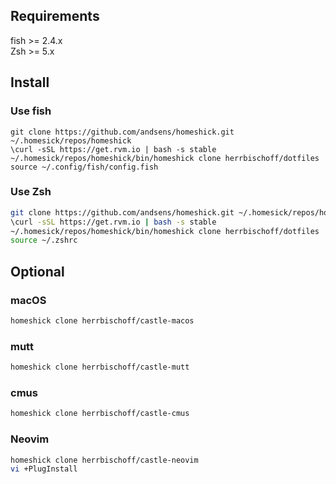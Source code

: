 ## Requirements

fish >= 2.4.x  
Zsh >= 5.x

## Install

### Use fish
```fish
git clone https://github.com/andsens/homeshick.git ~/.homesick/repos/homeshick
\curl -sSL https://get.rvm.io | bash -s stable
~/.homesick/repos/homeshick/bin/homeshick clone herrbischoff/dotfiles
source ~/.config/fish/config.fish
```

### Use Zsh
```zsh
git clone https://github.com/andsens/homeshick.git ~/.homesick/repos/homeshick
\curl -sSL https://get.rvm.io | bash -s stable
~/.homesick/repos/homeshick/bin/homeshick clone herrbischoff/dotfiles
source ~/.zshrc
```

## Optional

### macOS
```sh
homeshick clone herrbischoff/castle-macos
```

### mutt
```sh
homeshick clone herrbischoff/castle-mutt
```

### cmus
```sh
homeshick clone herrbischoff/castle-cmus
```

### Neovim
```sh
homeshick clone herrbischoff/castle-neovim
vi +PlugInstall
```
